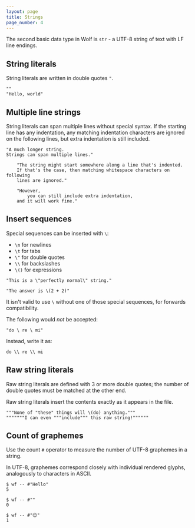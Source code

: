 ```yaml
---
layout: page
title: Strings
page_number: 4
---
```


The second basic data type in Wolf is `str` - a UTF-8 string of text with LF
line endings.

## String literals

String literals are written in double quotes `"`.

```
""
"Hello, world"
```

## Multiple line strings

String literals can span multiple lines without special syntax. If the starting
line has any indentation, any matching indentation characters are ignored on the
following lines, but extra indentation is still included.

```
"A much longer string.
Strings can span multiple lines."

	"The string might start somewhere along a line that's indented.
	If that's the case, then matching whitespace characters on following
	lines are ignored."

	"However,
		you can still include extra indentation,
	and it will work fine."
```

## Insert sequences

Special sequences can be inserted with `\`:

- `\n` for newlines
- `\t` for tabs
- `\"` for double quotes
- `\\` for backslashes
- `\()` for expressions

```
"This is a \"perfectly normal\" string."

"The answer is \(2 + 2)"
```

It isn't valid to use `\` without one of those special sequences, for forwards
compatibility.

The following would *not* be accepted:

```
"do \ re \ mi"
```

Instead, write it as:

```
do \\ re \\ mi
```

## Raw string literals

Raw string literals are defined with 3 or more double quotes; the number of
double quotes must be matched at the other end.

Raw string literals insert the contents exactly as it appears in the file.

```
"""None of "these" things will \(do) anything."""
"""""""I can even """include""" this raw string!""""""
```

## Count of graphemes

Use the count `#` operator to measure the number of UTF-8 graphemes in a string.

In UTF-8, graphemes correspond closely with individual rendered glyphs,
analogously to characters in ASCII.

```
$ wf -- #"Hello"
5

$ wf -- #""
0

$ wf -- #"😊"
1
```